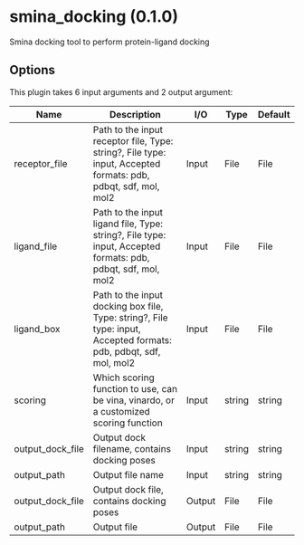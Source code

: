 # smina_docking (0.1.0)

Smina docking tool to perform protein-ligand docking

## Options

This plugin takes 6 input arguments and 2 output argument:

| Name          | Description             | I/O    | Type   | Default |
|---------------|-------------------------|--------|--------|---------|
| receptor_file | Path to the input receptor file, Type: string?, File type: input, Accepted formats: pdb, pdbqt, sdf, mol, mol2 | Input | File | File |
| ligand_file | Path to the input ligand file, Type: string?, File type: input, Accepted formats: pdb, pdbqt, sdf, mol, mol2 | Input | File | File |
| ligand_box | Path to the input docking box file, Type: string?, File type: input, Accepted formats: pdb, pdbqt, sdf, mol, mol2 | Input | File | File |
| scoring | Which scoring function to use, can be vina, vinardo, or a customized scoring function | Input | string | string |
| output_dock_file | Output dock filename, contains docking poses | Input | string | string |
| output_path | Output file name | Input | string | string |
| output_dock_file | Output dock file, contains docking poses | Output | File | File |
| output_path | Output file | Output | File | File |
